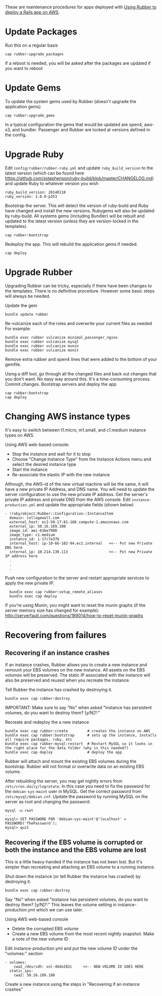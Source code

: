 These are maintenance procedures for apps deployed with [Using Rubber to deploy a Rails app on AWS](aws_deploy.md).  

# Update Packages

Run this on a regular basis

    cap rubber:upgrade_packages

If a reboot is needed, you will be asked after the packages are updated if you want to reboot

# Update Gems

To update the system gems used by Rubber (doesn't upgrade the application gems)

    cap rubber:upgrade_gems

In a typical configuration the gems that would be updated are open4, aws-s3, and bundler.
Passenger and Rubber are locked at versions defined in the config.

# Upgrade Ruby

Edit `config/rubber/rubber-ruby.yml` and update `ruby_build_version` to the latest version (which
can be found here <https://github.com/sstephenson/ruby-build/blob/master/CHANGELOG.md>) and update
Ruby to whatever version you wish

    ruby_build_version: 20140110
    ruby_version: 2.0.0-p353

Bootstrap the server. This will detect the version of ruby-build and Ruby have changed and install
the new versions. Rubygems will also be updated by ruby-build. All systems gems (including Bundler)
will be rebuilt and updated to the latest version (unless they are version-locked in the templates).

    cap rubber:bootstrap

Redeploy the app. This will rebuild the application gems if needed.

    cap deploy

# Upgrade Rubber

Upgrading Rubber can be tricky, especially if there have been changes to the templates. There
is no definitive procedure. However some basic steps will always be needed.

Update the gem

    bundle update rubber

Re-vulcanize each of the roles and overwrite your current files as needed For example:

    bundle exec rubber vulcanize minimal_passenger_nginx
    bundle exec rubber vulcanize mysql
    bundle exec rubber vulcanize munin
    bundle exec rubber vulcanize monit

Remove extra rubber and open4 lines that were added to the bottom of your gemfile.

Using a diff tool, go through all the changed files and back out changes that you don't want.
No easy way around this. It's a time-consuming process. Commit changes. Bootstrap servers and
deploy the app

    cap rubber:bootstrap
    cap deploy

# Changing AWS instance types

It's easy to switch between t1.micro, m1.small, and c1.medium instance types on AWS.

Using AWS web-based console:

  * Stop the instance and wait for it to stop
  * Choose "Change Instance Type" from the Instance Actions menu and select the desired instance type
  * Start the instance
  * Re-associate the elastic IP with the new instance
  
Although, the AWS-id of the new virtual machine will be the same, it will have a new private IP Address,
and DNS name. You will need to update the server configuration to use the new private IP address.
Get the server's private IP address and private DNS from the AWS console. Edit `instance-production.yml`
and update the appropriate fields (shown below)

    - !ruby/object:Rubber::Configuration::InstanceItem 
      domain: collagewall.com
      external_host: ec2-50-17-81-168.compute-1.amazonaws.com
      external_ip: 50.16.189.180
      image_id: ami-61be7908
      image_type: c1.medium
      instance_id: i-17c7a376
      internal_host: ip-10-66-102-94.ec2.internal   <<-- Put new Private DNS here
      internal_ip: 10.214.130.113                   <<-- Put new Private IP address here
      .
      .
      .

Push new configuration to the server and restart appropriate services to apply the new private IP.

      bundle exec cap rubber:setup_remote_aliases
      bundle exec cap deploy

If you're using Munin, you might want to reset the munin graphs (if the server memory size
has changed for example): <http://serverfault.com/questions/189014/how-to-reset-munin-graphs>

# Recovering from failures

## Recovering if an instance crashes

If an instance crashes, Rubber allows you to create a new instance and remount your EBS volumes on the new
instance. All assets on the EBS volumes will be preserved. The static IP associated with the instance will
also be preserved and reused when you recreate the instance.

Tell Rubber the instance has crashed by destroying it.

    bundle exec cap rubber:destroy
    
IMPORTANT: Make sure to say "No" when asked "Instance has persistent volumes, do you want to destroy them? [y/N]?:"    
    
Recreate and redeploy the a new instance

    bundle exec cap rubber:create         # creates the instance on AWS
    bundle exec cap rubber:bootstrap      # sets up the instance, installs all require packages, ruby, etc
    bundle exec cap rubber:mysql:restart  # Restart MySQL so it looks in the right place for the data folder (why is this needed?)
    bundle exec cap deploy                # deploy the app

Rubber will attach and mount the existing EBS volumes during the bootstrap. Rubber will not format or overwrite
data on an existing EBS volume.

After rebuilding the server, you may get nightly errors from `/etc/cron.daily/logrotate`. In this case you need
to fix the password for the `debian-sys-maint` user in MySQL. Get the correct password from `/etc/mysql/debian.cnf`.
Update the password by running MySQL on the server as root and changing the password.

    mysql -u root
    ...
    mysql> SET PASSWORD FOR 'debian-sys-maint'@'localhost' = PASSWORD('ThePassword');
    mysql> quit

## Recovering if the EBS volume is corrupted or both the instance and the EBS volume are lost

This is a little heavy-handed if the instance has not been lost. But it's simpler than recreating and
attaching an EBS volume to a running instance.

Shut down the instance (or tell Rubber the instance has crashed) by destroying it.

    bundle exec cap rubber:destroy

Say "No" when asked "Instance has persistent volumes, do you want to destroy them? [y/N]?:"
This leaves the volume setting in instance-production.yml which we can use later.

Using AWS web-based console

* Delete the corrupted EBS volume
* Create a new EBS volume from the most recent nightly snapshot. Make a note of the new volume ID

Edit instance-production.yml and put the new volume ID under the "volumes:" section

    - volumes: 
        cwa2_/dev/sdh: vol-46de282c     <<-- NEW VOLUME ID GOES HERE
      static_ips: 
        cwa2: 50.16.189.180

Create a new instance using the steps in "Recovering if an instance crashes"
